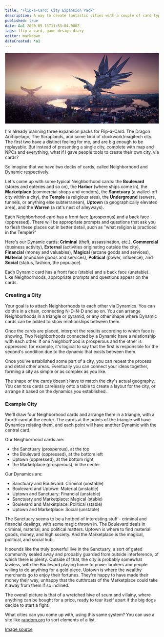 ```yaml
---
title: "Flip-a-Card: City Expansion Pack"
description: A way to create fantastic cities with a couple of card types.
published: true
date: &a1 2020-05-13T11:53:04.000Z
tags: flip-a-card, game design diary
editor: markdown
dateCreated: *a1
---
```


![Featured Image](flip-a-card-city-expansion-pack.jpg)

I'm already planning three expansion packs for Flip-a-Card:
The Dragon Archipelago, The Scraplands, and some kind of clockwork/magitech city.
The first two have a distinct feeling for me, and are big enough to be replayable.
But instead of presenting a single city, complete with map and NPCs and everything,
what if I gave people tools to create their own city, via cards?

So imagine that we have two decks of cards, called Neighborhood and Dynamic respectively.

Let's come up with some typical Neighborhood cards:
the **Boulevard** (stores and eateries and so on),
the **Harbor** (where ships come in),
the **Marketplace** (commercial shops and vendors),
the **Sanctuary** (a walled-off city within a city),
the **Temple** (a religious area),
the **Underground** (sewers, tunnels, or anything else subterranean),
**Uptown** (a geographically elevated area), and
the **Warren** (a rat's nest of alleyways).

Each Neighborhood card has a front face (prosperous) and a back face (oppressed).
There will be appropriate prompts and questions that ask you to flesh these places
out in better detail, such as "what religion is practiced in the Temple?"

Here's our Dynamic cards:
**Criminal** (theft, assassination, etc.),
**Commercial** (business activity),
**External** (activities originating outside the city),
**Financial** (money and valuables),
**Magical** (arcane goods and services),
**Material** (mundane goods and services),
**Political** (power, influence),
and **Social** (status, fashion, the populace).

Each Dynamic card has a front face (stable) and a back face (unstable).
Like Neighborhoods, appropriate prompts and questions appear on the cards.

### Creating a City

Your goal is to attach Neighborhoods to each other via Dynamics.
You can do this in a chain, connecting N-D-N-D and so on.
You can arrange Neighborhoods in a triangle or pyramid,
or any other shape where Dynamic cards can be added
to show relationships between them.

Once the cards are placed, interpret the results according to which face is showing.
Two Neighborhoods connected by a Dynamic have a relationship with each other.
If one Neighborhood is prosperous and the other is oppressed, for example,
it's logical to say that the first is responsible for the second's condition
due to the dynamic that exists between them.

Once you've established some part of a city,
you can repeat the process and detail other areas.
Eventually you can connect your ideas together,
forming a city as simple or as complex as you like.

The shape of the cards doesn't have to match the city's actual geography.
You can toss cards carelessly onto a table to create a layout
for the city, or arrange it based on the dynamics you established.

### Example City

We'll draw four Neighborhood cards and arrange them in a triangle,
with a fourth card at the center.
The cards at the points of the triangle will have Dynamics relating them,
and each point will have another Dynamic with the central card.

Our Neighborhood cards are:

* the Sanctuary (prosperous), at the top
* the Boulevard (oppressed), at the bottom left
* Uptown (oppressed), at the bottom right
* the Marketplace (prosperous), in the center

Our Dynamics are:

* Sanctuary and Boulevard: Criminal (unstable)
* Boulevard and Uptown: Material (unstable)
* Uptown and Sanctuary: Financial (unstable)
* Sanctuary and Marketplace: Magical (stable)
* Boulevard and Marketplace: Political (stable)
* Uptown and Marketplace: Social (unstable)

The Sanctuary seems to be a hotbed of interesting stuff - criminal and financial dealings, with some magic thrown in.
The Boulevard deals in criminal, material, and political matters.
Uptown is where to find material goods, money, and high society.
And the Marketplace is the magical, political, and social hub.

It sounds like the truly powerful live in the Sanctuary, a sort of gated community
sealed away and probably guarded from outside interference, of which there is plenty.
Outside of that, the city is probably somewhat lawless, with the Boulevard playing home
to power brokers and people willing to do anything for a gold piece.
Uptown is where the wealthy merchants go to enjoy their fortunes.
They're happy to have made their money their way,
unhappy that the cutthroats of the Marketplace could take it away from them if so inclined.

The overall picture is that of a wretched hive of scum and villainy,
where anything can be bought for a price, ready to tear itself apart
if the big dogs decide to start a fight.

What cities can you come up with, using this same system?
You can use a site like [random.org](https://www.random.org/lists/) to sort elements of a list.

[Image source](https://cdn.pixabay.com/photo/2018/12/20/22/52/fantasy-3886947_960_720.jpg)